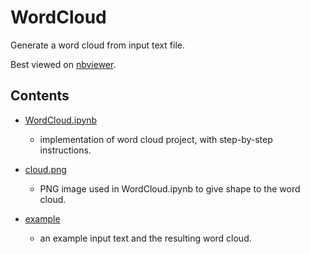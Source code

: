 # WordCloud
Generate a word cloud from input text file.

Best viewed on [nbviewer](https://nbviewer.jupyter.org/github/AbdullahK047/WordCloud/tree/master/).

## Contents
- [WordCloud.ipynb](WordCloud.ipynb)
  - implementation of word cloud project, with step-by-step instructions.
  
- [cloud.png](cloud.png)
  - PNG image used in WordCloud.ipynb to give shape to the word cloud.
  
- [example](example)
  - an example input text and the resulting word cloud.
